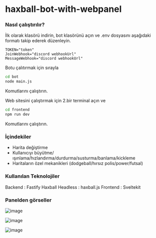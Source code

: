 # haxball-bot-with-webpanel

### Nasıl çalıştırılır?
İlk olarak klasörü indirin, bot klasörünü açın ve .env dosyasını aşağıdaki formatı takip ederek düzenleyin.
```env
TOKEN="token"
JoinWebhook="discord webhookUrl"
MessageWebhook="discord webhookUrl"
```
Botu çalıtırmak için sırayla 
```sh
cd bot
node main.js
```
Komutlarını çalıştırın.

Web sitesini çalıştırmak için 2.bir terminal açın ve
```sh
cd frontend
npm run dev
```
Komutlarını çalıştırın.


### İçindekiler
- Harita değiştirme
- Kullanıcıyı büyütme/ışınlama/hızlandırma/durdurma/susturma/banlama/kickleme
- Haritaların özel mekanikleri (dodgeball/hırsız polis/power/futsal)

### Kullanılan Teknolojiler
Backend : Fastify
Haxball Headless : haxball.js
Frontend : Sveltekit

### Panelden görseller
![image](https://github.com/Hasan-Kilici/haxball-bot-with-webpanel/assets/105741983/fbec2c53-d484-48b2-96a5-5b039e9adfe5)


![image](https://github.com/Hasan-Kilici/haxball-bot-with-webpanel/assets/105741983/6db66412-66d9-4d9c-bf2d-21cebe292963)

![image](https://github.com/Hasan-Kilici/haxball-bot-with-webpanel/assets/105741983/43962501-23bb-47c9-aedc-15e3c9ab7602)
